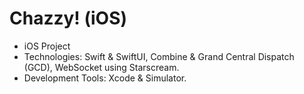 # Chazzy! (iOS)

- iOS Project
- Technologies: Swift & SwiftUI, Combine & Grand Central Dispatch (GCD), WebSocket using Starscream.
- Development Tools: Xcode & Simulator.
